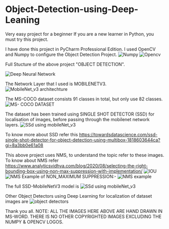 # Object-Detection-using-Deep-Leaning
Very easy project for a beginner
If you are a new learner in Python, you must try this project.

I have done this project in PyCharm Professional Edition. I used OpenCV and Numpy to configure the Object Detection Project.
![Numpy](https://user-images.githubusercontent.com/59302885/173791833-4e292e35-511d-4740-a47e-94176b9cd67b.PNG)
![Opencv](https://user-images.githubusercontent.com/59302885/173791848-12747249-7978-4d35-891a-e60f897002a1.PNG)

Full Stucture of the above project "OBJECT DETECTION".

![Deep Neural Network](https://user-images.githubusercontent.com/59302885/173789672-24805853-81f5-44dc-a8f0-5759f96261de.PNG)

The Network Layer that I used is MOBILENETV3.
![MobileNet_v3 architechture](https://user-images.githubusercontent.com/59302885/173790163-a5d94e15-a5a5-4977-9373-d783ad9eebe4.PNG)

The MS-COCO dataset consists 91 classes in total, but only use 82 classes.
![MS- COCO DATASET](https://user-images.githubusercontent.com/59302885/173790451-6fadf1e2-5304-4b90-af42-b9ea8cad6b80.png)

The dataset has been trained using SINGLE SHOT DETECTOR (SSD) for localisation of images, before passing through the mobilenet network layers.
![SSd using mobileNet_v3](https://user-images.githubusercontent.com/59302885/173790868-70df6529-0e48-4427-8020-1a8c2217fef7.PNG)

To know more about SSD refer this https://towardsdatascience.com/ssd-single-shot-detector-for-object-detection-using-multibox-1818603644ca?gi=8a3bb0e61a08

This above project uses NMS, to understand the topic refer to these images. To know about NMS refer https://www.analyticsvidhya.com/blog/2020/08/selecting-the-right-bounding-box-using-non-max-suppression-with-implementation/
![IOU](https://user-images.githubusercontent.com/59302885/173789893-c82ec7fb-192c-48e8-a644-d70d4060b1f3.PNG)
![NMS](https://user-images.githubusercontent.com/59302885/173790228-e0a227b2-3677-4399-b76c-cba8c5d44e3b.PNG)
Example of NON_MAXIMUM SUPPRESSION:-
![NMS example](https://user-images.githubusercontent.com/59302885/173792879-33e7d528-1c99-42e4-a7f9-6d8ce5af49c4.PNG)

The full SSD-MobileNetV3 model is
![SSd using mobileNet_v3](https://user-images.githubusercontent.com/59302885/173792394-16b0e033-e815-4503-ad2f-e9b083df2340.PNG)

Other Object Detectors using Deep Learning for localization of dataset images are 
![object detectors](https://user-images.githubusercontent.com/59302885/173794287-b02c8c2f-ac97-4a53-b329-6b8672dc0c27.PNG)

Thank you all.
NOTE: ALL THE IMAGES HERE ABOVE ARE HAND DRAWN IN MS-WORD. THERE IS NO OTHER COPYRIGHTED IMAGES EXCLUDING THE NUMPY & OPENCV LOGOS.
